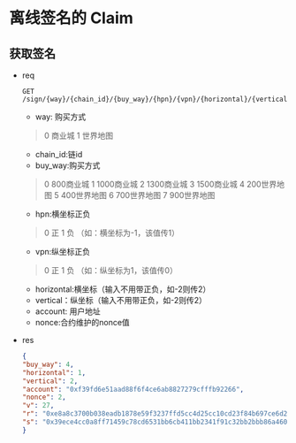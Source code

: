 # 离线签名的 Claim

## 获取签名

-   req

    ```http
    GET /sign/{way}/{chain_id}/{buy_way}/{hpn}/{vpn}/{horizontal}/{vertical}/{account}/{nonce}
    ```
    - way: 购买方式
    > 0 商业城 1 世界地图
    - chain_id:链id
    - buy_way:购买方式
    > 0 800商业城 1 1000商业城 2 1300商业城 3 1500商业城 
    > 4 200世界地图 5 400世界地图 6 700世界地图 7 900世界地图
    - hpn:横坐标正负
    > 0 正 1 负 （如：横坐标为-1，该值传1）
    - vpn:纵坐标正负
    > 0 正 1 负 （如：纵坐标为1，该值传0）
    - horizontal:横坐标（输入不用带正负，如-2则传2）
    - vertical：纵坐标（输入不用带正负，如-2则传2）
    - account: 用户地址
    - nonce:合约维护的nonce值
-   res

    ```json
    {
    "buy_way": 4,
    "horizontal": 1,
    "vertical": 2,
    "account": "0xf39fd6e51aad88f6f4ce6ab8827279cfffb92266",
    "nonce": 2,
    "v": 27,
    "r": "0xe8a8c3700b038eadb1878e59f3237ffd5cc4d25cc10cd23f84b697ce6d224306",
    "s": "0x39ece4cc0a8ff71459c78cd6531bb6cb411bb2341f91c32bb2bbb86a460f3588"
    }
    ```
